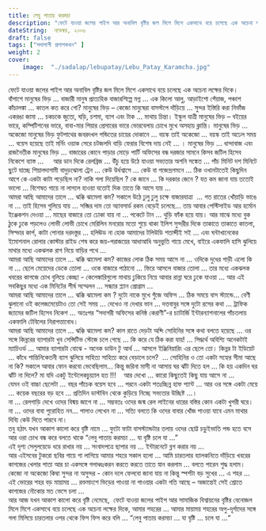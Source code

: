 ```yaml
---
title: লেবু পাতায় করমচা
description: "ফেটে যাওয়া জলের পাইপ আর অনাবিল বৃষ্টির জল মিলে মিশে একসাথে বয়ে চলেছে এক অচেনা লক্ষের দিকে।"
dateString:  নভেম্বর, ২০০৬
draft: false
tags: ["সদালাপী প্রলাপকথন" ]
weight: 2
cover: 
    image:  "./sadalap/lebupatay/Lebu_Patay_Karamcha.jpg"
---
```



ফেটে যাওয়া জলের পাইপ আর অনাবিল বৃষ্টির জল মিলে মিশে একসাথে বয়ে চলেছে এক অচেনা লক্ষের দিকে।  
বাঁপাশে মানুষের ভিড় ... বাজারী মানুষ প্রাত্যহিক বাজারশিল্পে মগ্ন ... এক কিলো আলু, আড়াইশো পেঁয়াজ, পঞ্চাশ কাঁচালঙ্কা ... কাতল কত করে গো? মানুষের ভিড় – কেজো মানুষেরা বাসস্টপে দাঁড়িয়ে ... সুন্দর ইস্তিরি করা নির্ভাঁজ একরঙা জামা ... চকচকে জুতো, ঘড়ি, চশমা, ব্যাগ এবং টাক ... মাথায় চিন্তা। ইস্কুল যাত্রী মানুষের ভিড় – বইয়ের ভারে, কম্পিটিশনের ভারে, বাবা-মার পিয়ার প্রেসারের ভারে ভোরবেলায় চোখে মুখে অসহায় ক্লান্তি। মানুষের ভিড় ... অকেজো মানুষের ভিড় ফুটপাথের জবরদখল পন্ডিতের চায়ের দোকানে ... বয়স্ক তাই অকেজো ... বয়স্ক তাই অঢেল সময় ... বয়েস হয়েছে তাই মর্নিং ওয়াক সেরে চটজলদি বাড়ি ফেরার বিশেষ দায় নেই ... । মানুষের ভিড় ... ধান্দাবাজ এবং রাজনৈতীক মানুষের ভিড় ... বাজারের কোনে পাড়ার মোড়ে পার্টি অফিসের বন্ধ দরজার সামনে কিসব জটিল হিসেব নিকেশে ব্যাস্ত ...     
আর ডান দিকে রেলব্রিজ ... উঁচু হয়ে উঠে যাওয়া সভ্যতার অশনি সঙ্কেত ... পাঁচ মিনিট দশ মিনিটে ছুটে যাচ্ছে শিয়ালদাগামী বাদুড়ঝোলা ট্রেন ... কেউ উর্ধশ্বাসে ... কেউ বা গজেন্দ্রগমনে ... ঠিক ওখানটাতেই কিছুদিন আগে কে একটা কাটা পড়েছিল না? নাকি গলা দিয়েছিল ? কে জানে ... কি দরকার জেনে ?
যত কম জানা যায় ততোই ভালো ... বিশেষত গায়ে না লাগলে হাওয়া যতোই দিক তাতে কি আসে যায় ...  
আমরা আছি আমাদের তালে ... ঝক্কি ঝামেলা কম? সকালে উঠে ঢুলু ঢুলু চক্ষে বাজারযাত্রা  ... গত রাতের খোঁয়াড়ি ভাঙে না ... তাই হিসেব গুলিয়ে যায় ... সব্জির দাম তো অ্যাবসার্ড রকম বেড়েই চলেছে... তায় আবার পেস্টিসাইড আর হর্মোন ইঞ্জেকশন দেওয়া ... মাছের বাজারে তো ঢোকা যায় না ... পকেটে টান ... থুড়ি ফাঁক হয়ে যায়। আর মাঝে মধ্যে বুক ঠুকে ঢুকে পড়লেও লোভী লোভী চোখে মেরিলিন মনরোর মতো শুয়ে থাকা ইলিশ সুন্দরীর দিকে তাকাতে তাকাতে কাতলা, সিল্ভার কার্প, কাটা পোনার দরদস্তুর ... হলিঊড না হোক আমাদের টলিউডি শতাব্দীই সই ... এবং ঘন্টাখানেকের ইমোশনাল রোলার কোস্টার রাইড শেষ করে জয়-পরাজয়ের আধাআধি অনুভুতি গায়ে মেখে, বাইরে একফালি হাসি ঝুলিয়ে মাথার মধ্যে একঝলক রাগ নিয়ে বাড়ির পথে ...  
আমরা আছি আমাদের তালে ... ঝক্কি ঝামেলা কম? কাজের লোক ঠিক সময় আসে না ... ওদিকে দুধের গাড়ী এলো কি না ... ছেলে মেয়েদের ডেকে তোলা ... ওকে বাজারে পাঠানো ... ফিরে আসলে বাজার তোলা ... তার মধ্যে একঝলক খবরের কাগজে চোখ বুলিয়ে কেচ্ছা - কেলেঙ্কারিগুলো মাথায় ঢুকিয়ে নিয়ে আবার রান্না ঘরে ঢুকে যাওয়া ... আর এই সবকিছুর মধ্যে এক মিনিটের শীর্ষ সম্মেলন ... সন্ধ্যার প্ল্যান প্রোগ্রাম ...  
আমরা আছি আমাদের তালে ... ঝক্কি ঝামেলা কম ? দুটো নাকে মুখে গুঁজে অফিস ... ঠিক সময়ে বাস স্ট্যান্ডে... বেণী ঝুলানো ওই কলেজমেয়েটাও তো সেই সময় ... দেখেও না দেখার ভান ... দত্তবাবুর সঙ্গে দুটো রসের কথা ... ট্রাফিক জ্যামের জটিল হিসেব নিকেশ ... অতঃপর “সদাগরী অফিসের কনিষ্ঠ কেরাণী”-র চ্যাটার্জি ইন্টারন্যাশনালের পাঁচতলায় একফালি টেবিলের নিরাপত্তাবোধ।  
আমরা আছি আমাদের তালে ... ঝক্কি ঝামেলা কম? কাল রাতে দেড়টা অব্দি সোহিনির সঙ্গে কথা বলতে হয়েছে ... ওর সঙ্গে কিন্নরের ব্যাপারটা খুব সেন্সিটিভ স্টেজে চলে গেছে ... কি করে যে ঠিক করা যায়! ... সিদ্ধার্থ অবিশ্যি অনেকটাই ম্যাচিওর্ড ... আমার ব্যাপারটা বোঝে - অনেক ডাউন টু আর্থ ... আসলে ইঞ্জিনিয়ারিং এর ছেলে তো। কিন্নর টা ইডিয়েট ... কাঁধে শান্তিনিকেতনী ব্যাগ ঝুলিয়ে সাহিত্য সাহিত্য করে বেড়ালে চলে?  ...   সোহিনির ও তো একটা সহ্যের সীমা আছে না কি? সকালে আবার ফোন করবো ভেবেছিলাম... কিন্তু জরিনা মাসী না আসায় ঘর ঝাঁট দিতে হল ... কি হয় একদিন ঘর ঝাঁট না দিলে? মা যদি একটু ইন্টেলেকচুয়্যাল হত !!!    
আর দেখো ... কারো কিছুতেই কিছু যায় আসে না ...  
যেমন ওই বাচ্চা ছেলেটা ... বছর পাঁচেক বয়েস হবে ... পরনে একটা শতঃচ্ছিন্ন হাফ প্যান্ট ... আর ওর সঙ্গে একটা মেয়ে ... কয়েক বছরের বড় হবে ... প্রতিদিন ডাস্টবিন থেকে কুড়িয়ে নিচ্ছে সভ্যতার উচ্ছিষ্ট ...।  
না ... রেলগাড়ি দেখে ওদের বিষ্ময় জাগে না ... সম্ভবতঃ ওদের জন্ম রেল লাইনের ধারের বস্তির কোন একটা খুপরী ঘরে।  
না ... ওদের বাবা পুরোহিত নন... পালাও লেখেন না ... সত্যি বলতে কি ওদের বাবার খোঁজ পাওয়া যাবে এমন মাথার দিব্যি কেউ দিতে পারবে না।  
তবু হঠাৎ যখন আকাশ কালো করে বৃষ্টি নামে ... ফুটো ফাটা বাসস্ট্যান্ডটার তলায় ওদের ছোট্ট চড়ুইভাতি পন্ড হতে বসে আর ওরা চোখ বন্ধ করে বলতে থাকে “লেবু পাতায় করমচা ... যা বৃষ্টি চলে যা ...”  
এই দৃশ্য সেলুলয়েডে ধরে রাখার নয় ... সংবাদপত্রে ছাপার নয় ... ইন্টারনেটে ব্লগ করার নয় ...  
আর এইসবের টুকরো ছবির গায়ে গা লাগিয়ে আমার শহরে সকাল হলো ... আমি চারতলার ব্যালকনিতে দাঁড়িয়ে খবরের কাগজের খেলার পাতা আর চা একসঙ্গে গলাধ্বঃকরন করতে করতে তাতে স্নান করলাম ... বলতে পারেন শুদ্ধ হলাম। কেজো না অকেজো কিম্বা সুন্দর না অসুন্দর - কোন দলে ফেলবো জানা যায় না কিন্তু স্পর্শটা বড় সুখের ... এ শহর ... এই ভোরের শহর বড় মায়াময় ... রক্তমাংশে ভিড়ের পাওয়া না পাওয়ার একটা গতি আছে – অজান্তেই সেই শ্রোতে কাগজের নৌকোর মত ভেসে চলা ...  
আর আজ যখন আকাশ কালো করে বৃষ্টি নেমেছে,  ফেটে যাওয়া জলের পাইপ আর সামাজিক বিশ্বায়নের বৃষ্টির বেনোজল মিলে মিশে একসাথে বয়ে চলেছে এক অচেনা লক্ষের দিকে, আমার শহরের ... আমার মায়াময় শহরের অপু-দূর্গাদের সঙ্গে গলা মিলিয়ে চারতলার ওপর থেকে ফিস ফিস করে বলি ... “লেবু পাতায় করমচা ... যা বৃষ্টি ... চলে যা ...“


